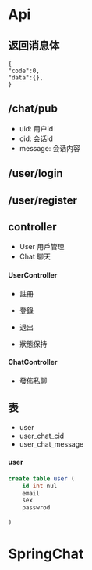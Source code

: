 
# Api
## 返回消息体
```
{
"code":0,
"data":{},
}
```

## /chat/pub
- uid: 用户id
- cid: 会话id
- message: 会话内容

## /user/login

## /user/register


## controller
- User 用戶管理
- Chat 聊天

#### UserController
- 註冊
- 登錄
- 退出

- 狀態保持

#### ChatController
- 發佈私聊

## 表
- user
- user_chat_cid
- user_chat_message
#### user
```sql
create table user (
    id int nul
    email
    sex
    passwrod            
 
)
```
# SpringChat

